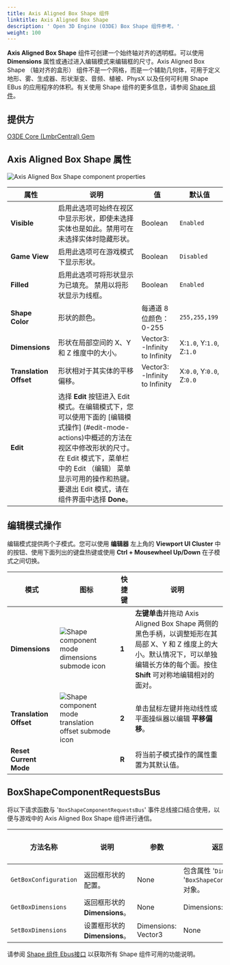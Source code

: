 ```yaml
---
title: Axis Aligned Box Shape 组件
linktitle: Axis Aligned Box Shape
description: ' Open 3D Engine (O3DE) Box Shape 组件参考。'
weight: 100
---
```


**Axis Aligned Box Shape** 组件可创建一个始终轴对齐的透明框。可以使用 **Dimensions** 属性或通过进入编辑模式来编辑框的尺寸。Axis Aligned Box Shape （轴对齐的盒形） 组件不是一个网格，而是一个辅助几何体，可用于定义地形、雾、生成器、形状渐变、音频、植被、PhysX 以及任何可利用 Shape EBus 的应用程序的体积。有关使用 Shape 组件的更多信息，请参阅 [Shape 组件](/docs/user-guide/components/reference/shape/)。

## 提供方

[O3DE Core (LmbrCentral) Gem](/docs/user-guide/gems/reference/o3de-core)

## Axis Aligned Box Shape 属性

![Axis Aligned Box Shape component properties](/images/user-guide/components/reference/shape/axis-aligned-box-shape-component-ui-01.png)

| 属性 | 说明 | 值 | 默认值 |
|-|-|-|-|
| **Visible** | 启用此选项可始终在视区中显示形状，即使未选择实体也是如此。禁用可在未选择实体时隐藏形状。 | Boolean | `Enabled` |
| **Game View** | 启用此选项可在游戏模式下显示形状。 | Boolean | `Disabled` |
| **Filled** | 启用此选项可将形状显示为已填充。 禁用以将形状显示为线框。 | Boolean | `Enabled` |
| **Shape Color** | 形状的颜色。 | 每通道 8 位颜色： 0-255 | `255,255,199` |
| **Dimensions** | 形状在局部空间的 X、Y 和 Z 维度中的大小。 | Vector3: -Infinity to Infinity | X:`1.0`, Y:`1.0`, Z:`1.0` |
| **Translation Offset** | 形状相对于其实体的平移偏移。 | Vector3: -Infinity to Infinity | X:`0.0`, Y:`0.0`, Z:`0.0` |
| **Edit** | 选择 **Edit** 按钮进入 Edit 模式。在编辑模式下，您可以使用下面的 [编辑模式操作] (#edit-mode-actions)中概述的方法在视区中修改形状的尺寸。 在 Edit 模式下，菜单栏中的 Edit （编辑） 菜单显示可用的操作和热键。要退出 Edit 模式，请在组件界面中选择 **Done**。 |  |  |

## 编辑模式操作

编辑模式提供两个子模式。您可以使用 **编辑器** 左上角的 **Viewport UI Cluster** 中的按钮、使用下面列出的键盘热键或使用 **Ctrl + Mousewheel Up/Down** 在子模式之间切换。

| 模式 | 图标 | 快捷键 | 说明 |
| - | - | - | - |
| **Dimensions** | ![Shape component mode dimensions submode icon](/images/user-guide/components/reference/shape/shape-component-mode-submode-dimensions.svg) | **1** | **左键单击**并拖动 Axis Aligned Box Shape 两侧的黑色手柄，以调整矩形在其局部 X、Y 和 Z 维度上的大小。默认情况下，可以单独编辑长方体的每个面。按住 **Shift** 可对称地编辑相对的面对。 |
| **Translation Offset** | ![Shape component mode translation offset submode icon](/images/user-guide/components/reference/shape/shape-component-mode-submode-translation-offset.svg) | **2** | 单击鼠标左键并拖动线性或平面操纵器以编辑 **平移偏移**。 |
| **Reset Current Mode** | | **R** | 将当前子模式操作的属性重置为其默认值。 | 

## BoxShapeComponentRequestsBus

将以下请求函数与 '`BoxShapeComponentRequestsBus`' 事件总线接口结合使用，以便与游戏中的 Axis Aligned Box Shape 组件进行通信。

| 方法名称 | 说明 | 参数 | 返回值 | 脚本化 |
|-|-|-|-|-|
| `GetBoxConfiguration` | 返回框形状的配置。 | None | 包含属性 '`Dimensions`' 的 '`BoxShapeConfiguration`' 对象。 | Yes |
|`GetBoxDimensions`| 返回框形状的 **Dimensions**。 | None | Dimensions: Vector3 | Yes |
|`SetBoxDimensions`| 设置框形状的 **Dimensions**。 | Dimensions: Vector3 | None | Yes |


请参阅 [Shape 组件 Ebus接口](./#shape-component-ebus-interface) 以获取所有 Shape 组件可用的功能说明。
